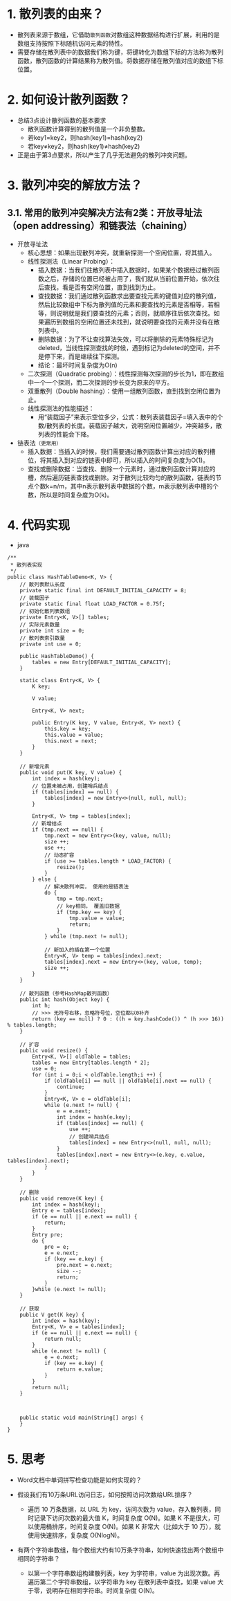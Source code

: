 # 1. 散列表的由来？
- 散列表来源于数组，它借助`散列函数`对数组这种数据结构进行扩展，利用的是数组支持按照下标随机访问元素的特性。
- 需要存储在散列表中的数据我们称为键，将键转化为数组下标的方法称为散列函数，散列函数的计算结果称为散列值。将数据存储在散列值对应的数组下标位置。

# 2. 如何设计散列函数？
- 总结3点设计散列函数的基本要求
    - 散列函数计算得到的散列值是一个非负整数。
    - 若key1=key2，则hash(key1)=hash(key2)
    - 若key≠key2，则hash(key1)≠hash(key2)
- 正是由于第3点要求，所以产生了几乎无法避免的散列冲突问题。

# 3. 散列冲突的解放方法？
## 3.1. 常用的散列冲突解决方法有2类：开放寻址法（open addressing）和链表法（chaining）
- 开放寻址法
    - 核心思想：如果出现散列冲突，就重新探测一个空闲位置，将其插入。
    - 线性探测法（Linear Probing）：
        - 插入数据：当我们往散列表中插入数据时，如果某个数据经过散列函数之后，存储的位置已经被占用了，我们就从当前位置开始，依次往后查找，看是否有空闲位置，直到找到为止。
        - 查找数据：我们通过散列函数求出要查找元素的键值对应的散列值，然后比较数组中下标为散列值的元素和要查找的元素是否相等，若相等，则说明就是我们要查找的元素；否则，就顺序往后依次查找。如果遍历到数组的空闲位置还未找到，就说明要查找的元素并没有在散列表中。
        - 删除数据：为了不让查找算法失效，可以将删除的元素特殊标记为deleted，当线性探测查找的时候，遇到标记为deleted的空间，并不是停下来，而是继续往下探测。
        - 结论：最坏时间复杂度为O(n)
    - 二次探测（Quadratic probing）：线性探测每次探测的步长为1，即在数组中一个一个探测，而二次探测的步长变为原来的平方。
    - 双重散列（Double hashing）：使用一组散列函数，直到找到空闲位置为止。
    - 线性探测法的性能描述：
        - 用“装载因子”来表示空位多少，公式：散列表装载因子=填入表中的个数/散列表的长度。装载因子越大，说明空闲位置越少，冲突越多，散列表的性能会下降。
- 链表法`（更常用）`
    - 插入数据：当插入的时候，我们需要通过散列函数计算出对应的散列槽位，将其插入到对应的链表中即可，所以插入的时间复杂度为O(1)。
    - 查找或删除数据：当查找、删除一个元素时，通过散列函数计算对应的槽，然后遍历链表查找或删除。对于散列比较均匀的散列函数，链表的节点个数k=n/m，其中n表示散列表中数据的个数，m表示散列表中槽的个数，所以是时间复杂度为O(k)。

# 4. 代码实现
- java
```
/**
 * 散列表实现
 */
public class HashTableDemo<K, V> {
    // 散列表默认长度
    private static final int DEFAULT_INITIAL_CAPACITY = 8;
    // 装载因子
    private static final float LOAD_FACTOR = 0.75f;
    // 初始化散列表数组
    private Entry<K, V>[] tables;
    // 实际元素数量
    private int size = 0;
    // 散列表索引数量
    private int use = 0;

    public HashTableDemo() {
        tables = new Entry[DEFAULT_INITIAL_CAPACITY];
    }

    static class Entry<K, V> {
        K key;

        V value;

        Entry<K, V> next;

        public Entry(K key, V value, Entry<K, V> next) {
            this.key = key;
            this.value = value;
            this.next = next;
        }
    }

    // 新增元素
    public void put(K key, V value) {
        int index = hash(key);
        // 位置未被占用，创建哨兵结点
        if (tables[index] == null) {
            tables[index] = new Entry<>(null, null, null);
        }

        Entry<K, V> tmp = tables[index];
        // 新增结点
        if (tmp.next == null) {
            tmp.next = new Entry<>(key, value, null);
            size ++;
            use ++;
            // 动态扩容
            if (use >= tables.length * LOAD_FACTOR) {
                resize();
            }
        } else {
            // 解决散列冲突， 使用的是链表法
            do {
                tmp = tmp.next;
                // key相同， 覆盖旧数据
                if (tmp.key == key) {
                    tmp.value = value;
                    return;
                }
            } while (tmp.next != null);

            // 新加入的插在第一个位置
            Entry<K, V> temp = tables[index].next;
            tables[index].next = new Entry<>(key, value, temp);
            size ++;
        }
    }

    // 散列函数（参考HashMap散列函数）
    public int hash(Object key) {
        int h;
        // >>> 无符号右移，忽略符号位，空位都以0补齐
        return (key == null) ? 0 : ((h = key.hashCode()) ^ (h >>> 16)) % tables.length;
    }

    // 扩容
    public void resize() {
        Entry<K, V>[] oldTable = tables;
        tables = new Entry[tables.length * 2];
        use = 0;
        for (int i = 0;i < oldTable.length;i ++) {
            if (oldTable[i] == null || oldTable[i].next == null) {
                continue;
            }
            Entry<K, V> e = oldTable[i];
            while (e.next != null) {
                e = e.next;
                int index = hash(e.key);
                if (tables[index] == null) {
                    use ++;
                    // 创建哨兵结点
                    tables[index] = new Entry<>(null, null, null);
                }
                tables[index].next = new Entry<>(e.key, e.value, tables[index].next);
            }
        }
    }

    // 删除
    public void remove(K key) {
        int index = hash(key);
        Entry e = tables[index];
        if (e == null || e.next == null) {
            return;
        }
        Entry pre;
        do {
            pre = e;
            e = e.next;
            if (key == e.key) {
                pre.next = e.next;
                size --;
                return;
            }
        }while (e.next != null);
    }

    // 获取
    public V get(K key) {
        int index = hash(key);
        Entry<K, V> e = tables[index];
        if (e == null || e.next == null) {
            return null;
        }
        while (e.next != null) {
            e = e.next;
            if (key == e.key) {
                return e.value;
            }
        }
        return null;
    }



    public static void main(String[] args) {
    }
}

```

# 5. 思考
- Word文档中单词拼写检查功能是如何实现的？


- 假设我们有10万条URL访问日志，如何按照访问次数给URL排序？
    - 遍历 10 万条数据，以 URL 为 key，访问次数为 value，存入散列表，同时记录下访问次数的最大值 K，时间复杂度 O(N)。如果 K 不是很大，可以使用桶排序，时间复杂度 O(N)。如果 K 非常大（比如大于 10 万），就使用快速排序，复杂度 O(NlogN)。

- 有两个字符串数组，每个数组大约有10万条字符串，如何快速找出两个数组中相同的字符串？
    - 以第一个字符串数组构建散列表，key 为字符串，value 为出现次数。再遍历第二个字符串数组，以字符串为 key 在散列表中查找，如果 value 大于零，说明存在相同字符串。时间复杂度 O(N)。

